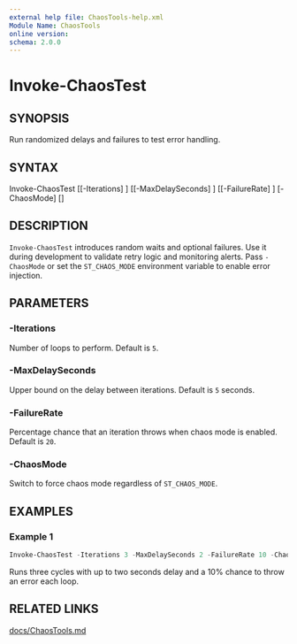 ```yaml
---
external help file: ChaosTools-help.xml
Module Name: ChaosTools
online version:
schema: 2.0.0
---
```


# Invoke-ChaosTest

## SYNOPSIS
Run randomized delays and failures to test error handling.

## SYNTAX
Invoke-ChaosTest [[-Iterations] <Int32>] [[-MaxDelaySeconds] <Int32>] [[-FailureRate] <Int32>] [-ChaosMode] [<CommonParameters>]

## DESCRIPTION
`Invoke-ChaosTest` introduces random waits and optional failures. Use it during development to validate retry logic and monitoring alerts. Pass `-ChaosMode` or set the `ST_CHAOS_MODE` environment variable to enable error injection.

## PARAMETERS
### -Iterations
Number of loops to perform. Default is `5`.
### -MaxDelaySeconds
Upper bound on the delay between iterations. Default is `5` seconds.
### -FailureRate
Percentage chance that an iteration throws when chaos mode is enabled. Default is `20`.
### -ChaosMode
Switch to force chaos mode regardless of `ST_CHAOS_MODE`.

## EXAMPLES
### Example 1
```powershell
Invoke-ChaosTest -Iterations 3 -MaxDelaySeconds 2 -FailureRate 10 -ChaosMode
```
Runs three cycles with up to two seconds delay and a 10% chance to throw an error each loop.

## RELATED LINKS
[docs/ChaosTools.md](../ChaosTools.md)
